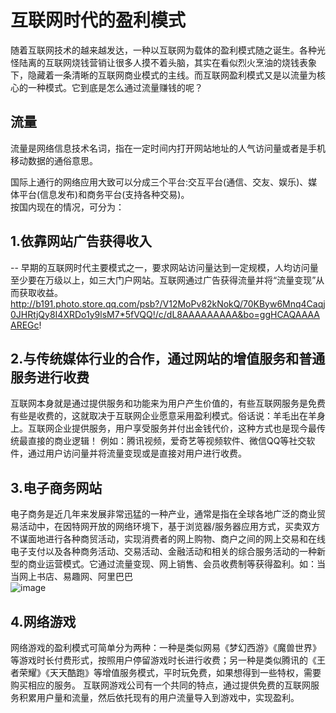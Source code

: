 # 互联网时代的盈利模式
随着互联网技术的越来越发达，一种以互联网为载体的盈利模式随之诞生。各种光怪陆离的互联网烧钱营销让很多人摸不着头脑，其实在看似烈火烹油的烧钱表象下，隐藏着一条清晰的互联网商业模式的主线。而互联网盈利模式又是以流量为核心的一种模式。它到底是怎么通过流量赚钱的呢？
## 流量
流量是网络信息技术名词，指在一定时间内打开网站地址的人气访问量或者是手机移动数据的通俗意思。

国际上通行的网络应用大致可以分成三个平台:交互平台(通信、交友、娱乐)、媒体平台(信息发布)和商务平台(支持各种交易)。  
按国内现在的情况，可分为：
## 1.依靠网站广告获得收入 
-- 早期的互联网时代主要模式之一，要求网站访问量达到一定规模，人均访问量至少要在万级以上，如三大门户网站。互联网通过广告获得流量并将“流量变现”从而获取收益。  
 http://b191.photo.store.qq.com/psb?/V12MoPv82kNokQ/70KByw6Mnq4Caqj0JHRtjQy8I4XRDo1y9lsM7*5fVQQ!/c/dL8AAAAAAAAA&bo=ggHCAQAAAAAREGc!
## 2.与传统媒体行业的合作，通过网站的增值服务和普通服务进行收费
互联网本身就是通过提供服务和功能来为用户产生价值的，有些互联网服务是免费有些是收费的，这就取决于互联网企业愿意采用盈利模式。俗话说：羊毛出在羊身上。互联网企业提供服务，用户享受服务并付出金钱代价，这种方式也是现今最传统最直接的商业逻辑！
例如：腾讯视频，爱奇艺等视频软件、微信QQ等社交软件，通过用户访问量并将流量变现或是直接对用户进行收费。  
 
## 3.电子商务网站
电子商务是近几年来发展非常迅猛的一种产业，通常是指在全球各地广泛的商业贸易活动中，在因特网开放的网络环境下，基于浏览器/服务器应用方式，买卖双方不谋面地进行各种商贸活动，实现消费者的网上购物、商户之间的网上交易和在线电子支付以及各种商务活动、交易活动、金融活动和相关的综合服务活动的一种新型的商业运营模式。它通过流量变现、网上销售、会员收费制等获得盈利。如：当当网上书店、易趣网、阿里巴巴  
![image](http://b191.photo.store.qq.com/psb?/V12MoPv82kNokQ/70KByw6Mnq4Caqj0JHRtjQy8I4XRDo1y9lsM7*5fVQQ!/c/dL8AAAAAAAAA&bo=ggHCAQAAAAAREGc!)
## 4.网络游戏
网络游戏的盈利模式可简单分为两种：一种是类似网易《梦幻西游》《魔兽世界》等游戏时长付费形式，按照用户停留游戏时长进行收费；另一种是类似腾讯的《王者荣耀》《天天酷跑》等增值服务模式，平时玩免费，如果想得到一些特权，需要购买相应的服务。
互联网游戏公司有一个共同的特点，通过提供免费的互联网服务积累用户量和流量，然后依托现有的用户流量导入到游戏中，实现盈利。


 


 
